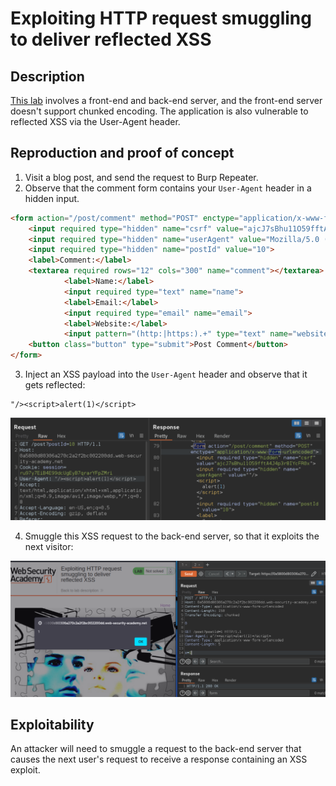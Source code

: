 # Exploiting HTTP request smuggling to deliver reflected XSS

## Description

[This lab](https://portswigger.net/web-security/request-smuggling/exploiting/lab-deliver-reflected-xss) involves a front-end and back-end server, and the front-end server doesn't support chunked encoding. The application is also vulnerable to reflected XSS via the User-Agent header.

## Reproduction and proof of concept

1. Visit a blog post, and send the request to Burp Repeater.
2. Observe that the comment form contains your ``User-Agent`` header in a hidden input.

```html
<form action="/post/comment" method="POST" enctype="application/x-www-form-urlencoded">
    <input required type="hidden" name="csrf" value="ajcJ7sBhu11O59fftA4J4p3r8IYcFR0x">
    <input required type="hidden" name="userAgent" value="Mozilla/5.0 (X11; Linux x86_64; rv:102.0) Gecko/20100101 Firefox/102.0">
    <input required type="hidden" name="postId" value="10">
    <label>Comment:</label>
    <textarea required rows="12" cols="300" name="comment"></textarea>
            <label>Name:</label>
            <input required type="text" name="name">
            <label>Email:</label>
            <input required type="email" name="email">
            <label>Website:</label>
            <input pattern="(http:|https:).+" type="text" name="website">
    <button class="button" type="submit">Post Comment</button>
</form>
```

3. Inject an XSS payload into the ``User-Agent`` header and observe that it gets reflected:

```text
"/><script>alert(1)</script>
```

![HTTP header smuggling](../../_static/images/smuggling5.png)

4. Smuggle this XSS request to the back-end server, so that it exploits the next visitor:

![HTTP header smuggling](../../_static/images/smuggling6.png)

## Exploitability

An attacker will need to smuggle a request to the back-end server that causes the next user's request to receive a response containing an XSS exploit. 
